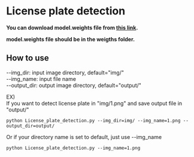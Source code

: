 # License plate detection

**You can download model.weights file from [this link](https://drive.google.com/file/d/1vXjIoRWY0aIpYfhj3TnPUGdmJoHnWaOc/).**  

**model.weights file should be in the weigths folder.**  

## How to use
--img_dir: input image directory, default="img/"  
--img_name: input file name  
--output_dir: output image directory, default="output/"  
  
EX)   
If you want to detect license plate in "img/1.png" and save output file in "output/"  
```
python License_plate_detection.py --img_dir=img/ --img_name=1.png --output_dir=output/
```

Or if your directory name is set to default, just use --img_name  
```
python License_plate_detection.py --img_name=1.png
```

